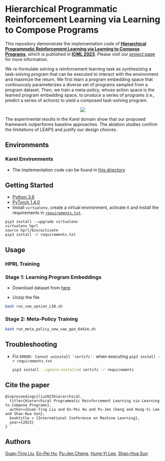 # Hierarchical Programmatic Reinforcement Learning via Learning to Compose Programs
This repository demonstrate the implementation code of [**Hierarchical Programmatic Reinforcement Learning via Learning to Compose Programs**](https://arxiv.org/abs/2301.12950), which is published in [**ICML 2023**](https://icml.cc/Conferences/2023). Please visit our [project page](https://nturobotlearninglab.github.io/hprl/) for more information.

We re-formulate solving a reinforcement learning task as synthesizing a task-solving program that can be executed to interact with the environment and maximize the return. We first learn a program embedding space that continuously parameterizes a diverse set of programs sampled from a program dataset. Then, we train a meta-policy, whose action space is the learned program embedding space, to produce a series of programs (i.e., predict a series of actions) to yield a composed task-solving program.

<p align="center">
	<img src="docs/img/model.png">
</p>

The experimental results in the Karel domain show that our proposed framework outperforms baseline approaches. The ablation studies confirm the limitations of LEAPS and justify our design choices.


## Environments
### Karel Environments
- The implementation code can be found in [this directory](./karel_env)

## Getting Started

- [Python 3.6](https://www.python.org/downloads/release/python-360/)
- [PyTorch 1.4.0](https://pytorch.org/get-started/previous-versions/#v140)
- Install `virtualenv`, create a virtual environment, activate it and install the requirements in [`requirements.txt`](requirements.txt).

```
pip3 install --upgrade virtualenv
virtualenv hprl
source hprl/bin/activate
pip3 install -r requirements.txt
```

## Usage

### HPRL Training

### Stage 1: Learning Program Embeddings

- Download dataset from [here](https://u.pcloud.link/publink/show?code=XZ2NVIVZAqHlzGwTP7XaaLezvVIwP8mJnpYk)

- Unzip the file 

```bash
bash run_vae_option_L30.sh
```

### Stage 2: Meta-Policy Training
```bash
bash run_meta_policy_new_vae_ppo_64dim.sh
```


## Troubleshooting
- Fix `ERROR: Cannot uninstall 'certifi'.` when executing `pip3 install -r requirements.txt`  
  ```bash
  pip3 install --ignore-installed certifi -r requirements
  ```


## Cite the paper
```
@inproceedings{liu2023hierarchical, 
  title={Hierarchical Programmatic Reinforcement Learning via Learning to Compose Programs}, 
  author={Guan-Ting Liu and En-Pei Hu and Pu-Jen Cheng and Hung-Yi Lee and Shao-Hua Sun}, 
  booktitle = {International Conference on Machine Learning}, 
  year={2023} 
}
```

## Authors
[Guan-Ting Liu](https://dannyliu15.github.io/), [En-Pei Hu](https://guapaqaq.github.io/), [Pu-Jen Cheng](https://www.csie.ntu.edu.tw/~pjcheng/), [Hung-Yi Lee](https://speech.ee.ntu.edu.tw/~hylee/index.php), [Shao-Hua Sun](https://shaohua0116.github.io/)

